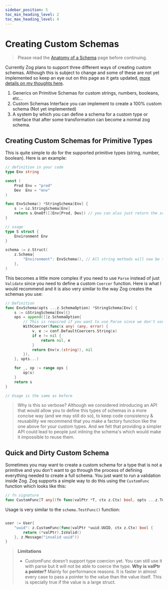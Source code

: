 ```yaml
---
sidebar_position: 5
toc_min_heading_level: 2
toc_max_heading_level: 4
---
```


# Creating Custom Schemas

> Please read the [Anatomy of a Schema](/core-concepts/anatomy-of-schema) page before continuing.

Currently Zog plans to support three different ways of creating custom schemas. Although this is subject to change and some of these are not yet implemented so keep an eye out on this page as it gets updated, [more details on my thoughts here](https://github.com/Oudwins/zog/discussions/132).

1. Generics on Primitive Schemas for custom strings, numbers, booleans, etc...
2. Custom Schemas Interface you can implement to create a 100% custom schema (Not yet implemented)
3. A system by which you can define a schema for a custom type or interface that after some transformation can become a normal zog schema.

## Creating Custom Schemas for Primitive Types

This is quite simple to do for the supported primitive types (string, number, boolean). Here is an example:

```go
// definition in your code
type Env string

const (
	Prod Env = "prod"
	Dev  Env = "env"
)

func EnvSchema() *StringSchema[Env] {
	s := &z.StringSchema[Env]
	return s.OneOf([]Env{Prod, Dev}) // you can also just return the schema and define the tests when calling it it doesn't matter
}

// usage
type S struct {
	Environment Env
}

schema := z.Struct(
	z.Schema{
		"Environment": EnvSchema(), // All string methods will now be typed to Env type
	},
)
```

This becomes a little more complex if you need to use `Parse` instead of just `Validate` since you need to define a custom `Coercer` function. Here is what I would recommend and it is also very similar to the way Zog creates the schemas you use:

```go
// Definition
func EnvSchema(opts ...z.SchemaOption) *StringSchema[Env] {
	s := &StringSchema[Env]{}
	ops = append([]z.SchemaOption{
		// This is required if you want to use Parse since we don't use reflection to set the value you need to coerce it manually
		WithCoercer(func(x any) (any, error) {
			v, e := conf.DefaultCoercers.String(x)
			if e != nil {
				return nil, e
			}
			return Env(v.(string)), nil
		}),
	}, opts...)

	for _, op := range ops {
		op(s)
	}
	return s
}

// Usage is the same as before
```

> Why is this so verbose?
> Although we considered introducing an API that would allow you to define this types of schemas in a more concise way (and we may still do so), to keep code consistency & reusability we recommend that you make a factory function like the one above for your custom types. And we felt that providing a simpler API could lead to people just inlining the schema's which would make it impossible to reuse them.

## Quick and Dirty Custom Schema

Sometimes you may want to create a custom schema for a type that is not a primitive and you don't want to go through the process of defining everything needed to create a full schema. You just want to run a validation inside Zog. Zog supports a simple way to do this using the `CustomFunc` function which looks like this:

```go
// fn signature
func CustomFunc[T any](fn func(valPtr *T, ctx z.Ctx) bool, opts ...z.TestOption) *z.Custom[T]
```

Usage is very similar to the `schema.TestFunc()` function:

```go

user := User{
	"uuid": z.CustomFunc(func(valPtr *uuid.UUID, ctx z.Ctx) bool {
		return (*valPtr).IsValid()
	}, z.Message("invalid uuid"))
}
```

> **Limitations**
>
> - CustomFunc doesn't support type coercion yet. You can still use it with parse but it will not be able to coerce the type.
>   **Why is valPtr a pointer?**
>   Mainly for performance reasons. It is faster in almost every case to pass a pointer to the value than the value itself. This is specially true if the value is a large struct.
